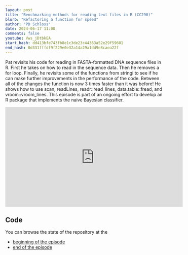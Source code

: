 ```yaml
---
layout: post
title: "Benchmarking methods for reading text files in R (CC290)"
blurb: "Refactoring a function for speed"
author: "PD Schloss"
date: 2024-06-17 11:00
comments: false
youtube: Vws_jDtbkEA
start_hash: dd413bfe743fb8e1c3de23c44363a52e29f59601
end_hash: 0d331fffdf9f229e0e32a14a29a1dd9e8caea22f
---
```


Pat revisits his code for reading in FASTA-formatted DNA sequence files in R. First he takes on how to read in the sequence data. Then he removes a for loop. Finally, he revisits some of the functions from stringi to see if he can make further improvements in the performance of the code. Between all of the changes the function is now 3 times faster than it was before! He shows how to use scan, readLines, readr::read_lines, data.table::fread, and vroom::vroom_lines. This episode is part of an ongoing effort to develop an R package that implements the naive Bayesian classifier.

<iframe style="margin: 0 auto;display:block;" width="560" height="315" src="https://www.youtube.com/embed/{{ page.youtube }}" frameborder="0" allow="accelerometer; autoplay; encrypted-media; gyroscope; picture-in-picture" allowfullscreen></iframe>

## Code

You can browse the state of the repository at the

* [beginning of the episode](https://github.com/riffomonas/phylotypr/tree/{{page.start_hash}})
* [end of the episode](https://github.com/riffomonas/phylotyprr/tree/{{page.end_hash}})
